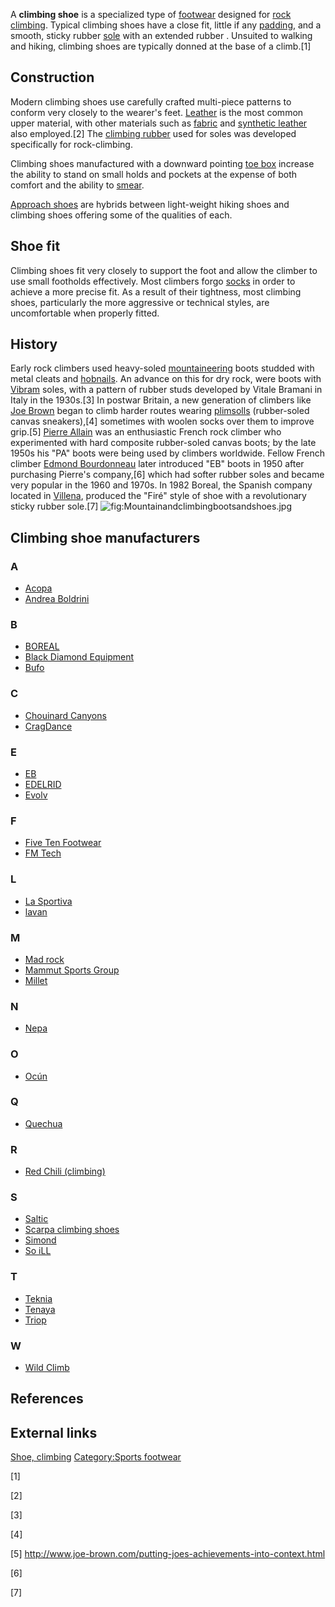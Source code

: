 A **climbing shoe** is a specialized type of
[footwear](footwear "wikilink") designed for [rock
climbing](climbing "wikilink"). Typical climbing shoes have a close fit,
little if any [padding](padding "wikilink"), and a smooth, sticky rubber
[sole](sole_(shoe) "wikilink") with an extended rubber . Unsuited to
walking and hiking, climbing shoes are typically donned at the base of a
climb.[1]

## Construction

Modern climbing shoes use carefully crafted multi-piece patterns to
conform very closely to the wearer's feet. [Leather](Leather "wikilink")
is the most common upper material, with other materials such as
[fabric](fabric "wikilink") and [synthetic
leather](synthetic_leather "wikilink") also employed.[2] The [climbing
rubber](climbing_rubber "wikilink") used for soles was developed
specifically for rock-climbing.

Climbing shoes manufactured with a downward pointing [toe
box](toe_box "wikilink") increase the ability to stand on small holds
and pockets at the expense of both comfort and the ability to
[smear](Glossary_of_climbing_terms#smearing "wikilink").

[Approach shoes](Approach_shoes "wikilink") are hybrids between
light-weight hiking shoes and climbing shoes offering some of the
qualities of each.

## Shoe fit

Climbing shoes fit very closely to support the foot and allow the
climber to use small footholds effectively. Most climbers forgo
[socks](sock "wikilink") in order to achieve a more precise fit. As a
result of their tightness, most climbing shoes, particularly the more
aggressive or technical styles, are uncomfortable when properly fitted.

## History

Early rock climbers used heavy-soled
[mountaineering](mountaineering "wikilink") boots studded with metal
cleats and [hobnails](hobnail "wikilink"). An advance on this for dry
rock, were boots with [Vibram](Vibram "wikilink") soles, with a pattern
of rubber studs developed by Vitale Bramani in Italy in the 1930s.[3] In
postwar Britain, a new generation of climbers like [Joe
Brown](Joe_Brown_(climber) "wikilink") began to climb harder routes
wearing [plimsolls](Plimsoll_shoe "wikilink") (rubber-soled canvas
sneakers),[4] sometimes with woolen socks over them to improve grip.[5]
[Pierre Allain](Pierre_Allain "wikilink") was an enthusiastic French
rock climber who experimented with hard composite rubber-soled canvas
boots; by the late 1950s his "PA" boots were being used by climbers
worldwide. Fellow French climber [Edmond
Bourdonneau](Edmond_Bourdonneau "wikilink") later introduced "EB" boots
in 1950 after purchasing Pierre's company,[6] which had softer rubber
soles and became very popular in the 1960 and 1970s. In 1982 Boreal, the
Spanish company located in [Villena](Villena "wikilink"), produced the
"Firé" style of shoe with a revolutionary sticky rubber sole.[7]
![](Mountainandclimbingbootsandshoes.jpg "fig:Mountainandclimbingbootsandshoes.jpg")

## Climbing shoe manufacturers

### A

-   [Acopa](Acopa "wikilink")
-   [Andrea
    Boldrini](https://web.archive.org/web/20130527135159/http://www.andrea-boldrini.com/climbingshoes/index.htm)

### B

-   [BOREAL](BOREAL "wikilink")
-   [Black Diamond Equipment](Black_Diamond_Equipment "wikilink")
-   [Bufo](Bufo "wikilink")

### C

-   [Chouinard Canyons](Chouinard_Canyons "wikilink")
-   [CragDance](CragDance "wikilink")

### E

-   [EB](EB_(shoes) "wikilink")
-   [EDELRID](EDELRID "wikilink")
-   [Evolv](http://www.evolvsports.com/)

### F

-   [Five Ten Footwear](Five_Ten_Footwear "wikilink")
-   [FM Tech](FM_Tech "wikilink")

### L

-   [La Sportiva](La_Sportiva "wikilink")
-   [lavan](http://lavanshoes.com/en)

### M

-   [Mad rock](Mad_rock "wikilink")
-   [Mammut Sports Group](Mammut_Sports_Group "wikilink")
-   [Millet](Millet_(manufacturer) "wikilink")

### N

-   [Nepa](Nepa "wikilink")

### O

-   [Ocún](Ocún "wikilink")

### Q

-   [Quechua](Quechua_(brand) "wikilink")

### R

-   [Red Chili (climbing)](Red_Chili_(climbing) "wikilink")

### S

-   [Saltic](Saltic "wikilink")
-   [Scarpa climbing
    shoes](http://www.scarpa.net/en/climbing-shoes.html)
-   [Simond](Simond_(brand) "wikilink")
-   [So iLL](So_iLL "wikilink")

### T

-   [Teknia](Teknia "wikilink")
-   [Tenaya](https://tenaya.net/en/)
-   [Triop](Triop_(brand) "wikilink")

### W

-   [Wild Climb](Wild_Climb "wikilink")

## References

## External links

[Shoe, climbing](Category:Climbing_equipment "wikilink")
[Category:Sports footwear](Category:Sports_footwear "wikilink")

[1]

[2]

[3]

[4]

[5] <http://www.joe-brown.com/putting-joes-achievements-into-context.html>

[6]

[7]